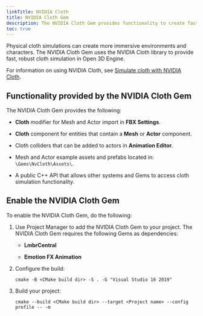 ```yaml
---
linkTitle: NVIDIA Cloth
title: NVIDIA Cloth Gem
description: The NVIDIA Cloth Gem provides functionality to create fast, realistic cloth simulation with the NVIDIA Cloth library.
toc: true
---
```


Physical cloth simulations can create more immersive environments and characters. The NVIDIA Cloth Gem uses the NVIDIA Cloth library to provide fast, robust cloth simulation in Open 3D Engine.

For information on using NVIDIA Cloth, see [Simulate cloth with NVIDIA Cloth](/docs/user-guide/interactivity/physics/nvidia-cloth/).

## Functionality provided by the NVIDIA Cloth Gem 

The NVIDIA Cloth Gem provides the following:

* **Cloth** modifier for Mesh and Actor import in **FBX Settings**.

* **Cloth** component for entities that contain a **Mesh** or **Actor** component.

* Cloth colliders that can be added to actors in **Animation Editor**.

* Mesh and Actor example assets and prefabs located in: `\Gems\NvCloth\Assets\`.

* A public C++ API that allows other systems and Gems to access cloth simulation functionality.

## Enable the NVIDIA Cloth Gem

To enable the NVIDIA Cloth Gem, do the following:

1. Use Project Manager to add the NVIDIA Cloth Gem to your project. The NVIDIA Cloth Gem requires the following Gems as dependencies:

   * **LmbrCentral**
   
   * **Emotion FX Animation**

1. Configure the build:

   ```
   cmake -B <CMake build dir> -S . -G "Visual Studio 16 2019" 
   ```

1. Build your project:

   ```
   cmake --build <CMake build dir> --target <Project name> --config profile -- -m
   ```
